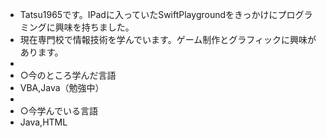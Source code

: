 - Tatsu1965です。IPadに入っていたSwiftPlaygroundをきっかけにプログラミングに興味を持ちました。
- 現在専門校で情報技術を学んでいます。ゲーム制作とグラフィックに興味があります。
- 
- ○今のところ学んだ言語
- VBA,Java（勉強中）
-
- ○今学んでいる言語
- Java,HTML
